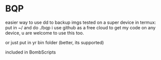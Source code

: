 # BQP
easier way to use dd to backup imgs
tested on a super device
in termux: put in ~/ and do ./bqp
i use github as a free cloud to get my code on any device, u are welcome to use this too.

or just put in yr bin folder (better, its supported)

included in BombScripts
